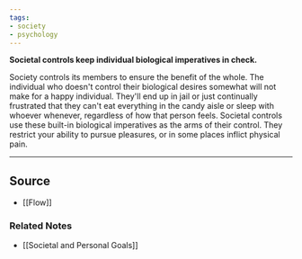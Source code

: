 ```yaml
---
tags:
- society
- psychology
---
```

**Societal controls keep individual biological imperatives in check.**

Society controls its members to ensure the benefit of the whole. The individual who doesn't control their biological desires somewhat will not make for a happy individual. They'll end up in jail or just continually frustrated that they can't eat everything in the candy aisle or sleep with whoever whenever, regardless of how that person feels. Societal controls use these built-in biological imperatives as the arms of their control. They restrict your ability to pursue pleasures, or in some places inflict physical pain.

---

## Source
- [[Flow]]

### Related Notes
- [[Societal and Personal Goals]]